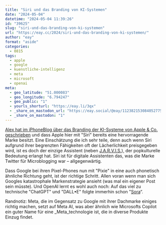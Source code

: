 ```yaml
---
title: "Siri und das Branding von KI-Systemen"
date: "2024-05-04"
datetime: "2024-05-04 11:39:26"
id: "39625"
slug: "siri-und-das-branding-von-ki-systemen"
url: "https://eay.cc/2024/siri-und-das-branding-von-ki-systemen/"
author: "eay"
format: "aside"
categories:
  - 0815
tags:
  - apple
  - google
  - kuenstliche-intelligenz
  - meta
  - microsoft
  - openai
meta:
  - geo_latitude: "51.000083"
  - geo_longitude: "6.794247"
  - geo_public: "1"
  - yourls_shorturl: "https://eay.li/3qx"
  - _share_on_mastodon_url: "https://eay.social/@eay/112382153084052775"
  - _share_on_mastodon: "1"
---
```


[Alex hat im iPhoneBlog über das Branding der KI-Systeme von Apple & Co. geschrieben](https://www.iphoneblog.de/2024/05/02/apples-zukunftige-ki-systeme-besitzen-bereits-ein-branding/) und dass Apple hier mit "Siri" bereits eine hervorragende Marke besitzt. Eine Einschätzung die ich sehr teile, denn auch wenn Siri aufgrund ihrer begrenzten Fähigkeiten oft der Lächerlichkeit preisgegeben wird, ist es doch der einzige Assistent (neben [J.A.R.V.I.S.](https://en.wikipedia.org/wiki/J.A.R.V.I.S.)), der popkulturelle Bedeutung erlangt hat. Siri ist für digitale Assistenten das, was die Marke Twitter für Microblogging war – allgegenwärtig.

Dass Google bei ihren Pixel-Phones nun mit "Pixie" in eine auch phonetisch ähnliche Richtung geht, ist der richtige Schritt. Allen voran wenn man sich Googles katastrophale Markenstrategie ansieht (was mal ein eigener Post sein müsste). Und OpenAI lernt es wohl auch noch: Auf das viel zu technische "ChatGPT" und "DALL•E" folgte immerhin schon "[Sora](https://openai.com/index/sora)“.

Randnotiz: Meta, die im Gegensatz zu Google mit ihrer Dachmarke einiges richtig machen, setzt auf Meta AI, was aber ähnlich wie Microsofts Copilot ein guter Name für eine _Meta_technologie ist, die in diverse Produkte Einzug findet.
